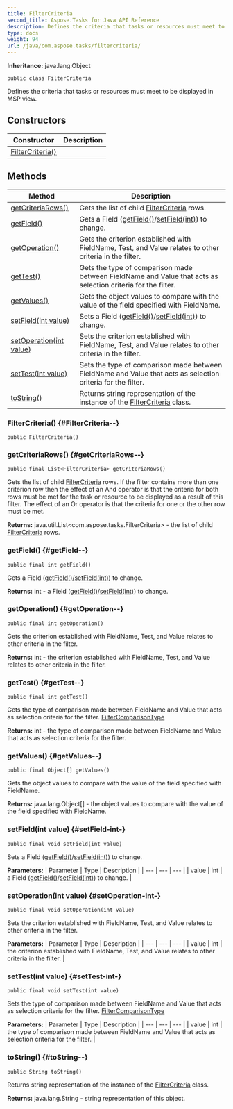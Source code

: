 ```yaml
---
title: FilterCriteria
second_title: Aspose.Tasks for Java API Reference
description: Defines the criteria that tasks or resources must meet to be displayed in MSP view.
type: docs
weight: 94
url: /java/com.aspose.tasks/filtercriteria/
---
```


**Inheritance:**
java.lang.Object
```
public class FilterCriteria
```

Defines the criteria that tasks or resources must meet to be displayed in MSP view.
## Constructors

| Constructor | Description |
| --- | --- |
| [FilterCriteria()](#FilterCriteria--) |  |
## Methods

| Method | Description |
| --- | --- |
| [getCriteriaRows()](#getCriteriaRows--) | Gets the list of child [FilterCriteria](../../com.aspose.tasks/filtercriteria) rows. |
| [getField()](#getField--) | Gets a  Field ([getField()](../../com.aspose.tasks/filtercriteria\#getField--)/[setField(int)](../../com.aspose.tasks/filtercriteria\#setField-int-)) to change. |
| [getOperation()](#getOperation--) | Gets the criterion established with FieldName, Test, and Value relates to other criteria in the filter. |
| [getTest()](#getTest--) | Gets the type of comparison made between FieldName and Value that acts as selection criteria for the filter. |
| [getValues()](#getValues--) | Gets the object values to compare with the value of the field specified with FieldName. |
| [setField(int value)](#setField-int-) | Sets a  Field ([getField()](../../com.aspose.tasks/filtercriteria\#getField--)/[setField(int)](../../com.aspose.tasks/filtercriteria\#setField-int-)) to change. |
| [setOperation(int value)](#setOperation-int-) | Sets the criterion established with FieldName, Test, and Value relates to other criteria in the filter. |
| [setTest(int value)](#setTest-int-) | Sets the type of comparison made between FieldName and Value that acts as selection criteria for the filter. |
| [toString()](#toString--) | Returns string representation of the instance of the [FilterCriteria](../../com.aspose.tasks/filtercriteria) class. |
### FilterCriteria() {#FilterCriteria--}
```
public FilterCriteria()
```


### getCriteriaRows() {#getCriteriaRows--}
```
public final List<FilterCriteria> getCriteriaRows()
```


Gets the list of child [FilterCriteria](../../com.aspose.tasks/filtercriteria) rows. If the filter contains more than one criterion row then the effect of an And operator is that the criteria for both rows must be met for the task or resource to be displayed as a result of this filter. The effect of an Or operator is that the criteria for one or the other row must be met.

**Returns:**
java.util.List&lt;com.aspose.tasks.FilterCriteria&gt; - the list of child [FilterCriteria](../../com.aspose.tasks/filtercriteria) rows.
### getField() {#getField--}
```
public final int getField()
```


Gets a  Field ([getField()](../../com.aspose.tasks/filtercriteria\#getField--)/[setField(int)](../../com.aspose.tasks/filtercriteria\#setField-int-)) to change.

**Returns:**
int - a  Field ([getField()](../../com.aspose.tasks/filtercriteria\#getField--)/[setField(int)](../../com.aspose.tasks/filtercriteria\#setField-int-)) to change.
### getOperation() {#getOperation--}
```
public final int getOperation()
```


Gets the criterion established with FieldName, Test, and Value relates to other criteria in the filter.

**Returns:**
int - the criterion established with FieldName, Test, and Value relates to other criteria in the filter.
### getTest() {#getTest--}
```
public final int getTest()
```


Gets the type of comparison made between FieldName and Value that acts as selection criteria for the filter. [FilterComparisonType](../../com.aspose.tasks/filtercomparisontype)

**Returns:**
int - the type of comparison made between FieldName and Value that acts as selection criteria for the filter.
### getValues() {#getValues--}
```
public final Object[] getValues()
```


Gets the object values to compare with the value of the field specified with FieldName.

**Returns:**
java.lang.Object[] - the object values to compare with the value of the field specified with FieldName.
### setField(int value) {#setField-int-}
```
public final void setField(int value)
```


Sets a  Field ([getField()](../../com.aspose.tasks/filtercriteria\#getField--)/[setField(int)](../../com.aspose.tasks/filtercriteria\#setField-int-)) to change.

**Parameters:**
| Parameter | Type | Description |
| --- | --- | --- |
| value | int | a  Field ([getField()](../../com.aspose.tasks/filtercriteria\#getField--)/[setField(int)](../../com.aspose.tasks/filtercriteria\#setField-int-)) to change. |

### setOperation(int value) {#setOperation-int-}
```
public final void setOperation(int value)
```


Sets the criterion established with FieldName, Test, and Value relates to other criteria in the filter.

**Parameters:**
| Parameter | Type | Description |
| --- | --- | --- |
| value | int | the criterion established with FieldName, Test, and Value relates to other criteria in the filter. |

### setTest(int value) {#setTest-int-}
```
public final void setTest(int value)
```


Sets the type of comparison made between FieldName and Value that acts as selection criteria for the filter. [FilterComparisonType](../../com.aspose.tasks/filtercomparisontype)

**Parameters:**
| Parameter | Type | Description |
| --- | --- | --- |
| value | int | the type of comparison made between FieldName and Value that acts as selection criteria for the filter. |

### toString() {#toString--}
```
public String toString()
```


Returns string representation of the instance of the [FilterCriteria](../../com.aspose.tasks/filtercriteria) class.

**Returns:**
java.lang.String - string representation of this object.
